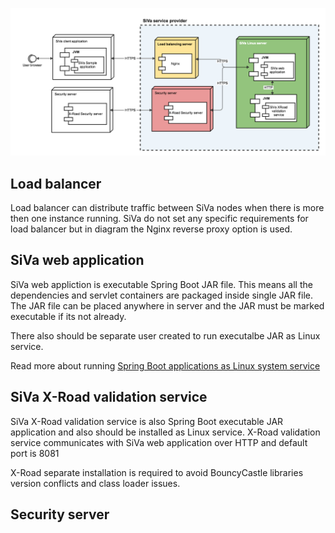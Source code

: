 <!--# Deployment view-->

![SiVa Deployment view](../img/siva/uml_siva_deployment_diagram.png)

## Load balancer

Load balancer can distribute traffic between SiVa nodes when there is more then one instance running.
SiVa do not set any specific requirements for load balancer but in diagram the Nginx reverse proxy option is used.

## SiVa web application

SiVa web appliction is executable Spring Boot JAR file. This means all the dependencies and servlet containers are
packaged inside single JAR file. The JAR file can be placed anywhere in server and the JAR must be marked executable
if its not already.

There also should be separate user created to run executalbe JAR as Linux service.

Read more about running
[Spring Boot applications as Linux system service](https://docs.spring.io/spring-boot/docs/current/reference/html/deployment-install.html#deployment-service)

## SiVa X-Road validation service

SiVa X-Road validation service is also Spring Boot executable JAR application and also should be installed as Linux
service. X-Road validation service communicates with SiVa web application over HTTP and default port is 8081

X-Road separate installation is required to avoid BouncyCastle libraries version conflicts and class loader
issues.

## Security server


